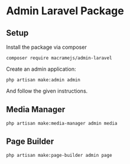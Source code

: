 # Admin Laravel Package

## Setup

Install the package via composer

```shell
composer require macramejs/admin-laravel
```

Create an admin application:

```shell
php artisan make:admin admin
```

And follow the given instructions.

## Media Manager

```shell
php artisan make:media-manager admin media
```

## Page Builder

```shell
php artisan make:page-builder admin page
```
